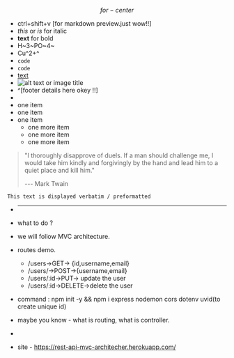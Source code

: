 $$ for- center $$
- ctrl+shift+v [for markdown preview.just wow!!]
- _this_ or *is* for italic
- **text** for bold
- H~3~PO~4~
- Cu^2+^
- `code`
- ```code```
- [text](link)
- ![alt text or image title](path/to/image)
- ^[footer details here okey !!]
- 
- one item
- one item
- one item
    - one more item
    - one more item
    - one more item
> "I thoroughly disapprove of duels. If a man should challenge me,
  I would take him kindly and forgivingly by the hand and lead him
  to a quiet place and kill him."
>
> --- Mark Twain

```
This text is displayed verbatim / preformatted
```

- ________________________________________________________________________
-  what to do ?
- we will follow MVC architecture.
- routes demo.
    - /users->GET-> {id,username,email}
    - /users/->POST->{username,email}
    - /users/:id->PUT-> update the user
    - /users/:id->DELETE->delete the user

- command : npm init -y && npm i express nodemon cors dotenv uvid(to create unique id)
- maybe you know - what is routing, what is controller.
- 

- site - https://rest-api-mvc-architecher.herokuapp.com/